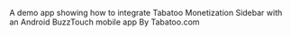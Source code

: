 A demo app showing how to integrate Tabatoo Monetization Sidebar with an Android BuzzTouch mobile app
By Tabatoo.com
